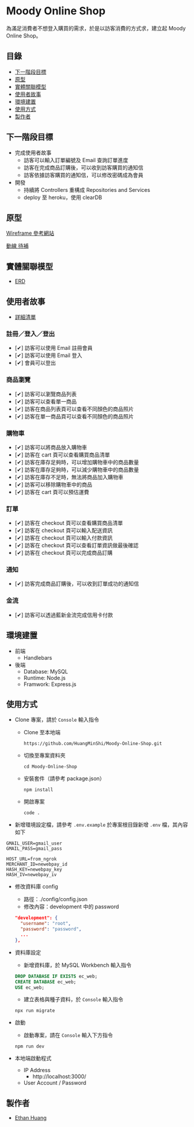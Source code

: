 # Moody Online Shop
為滿足消費者不想登入購買的需求，於是以訪客消費的方式求，建立起 Moody Online Shop。

## 目錄
- [下一階段目標](#下一階段目標)
- [原型](#原型)
- [實體關聯模型](#實體關聯模型)
- [使用者故事](#使用者故事)
- [環境建置](#環境建置)
- [使用方式](#使用方式)
- [製作者](#製作者)

## 下一階段目標
* 完成使用者故事
  * 訪客可以輸入訂單編號及 Email 查詢訂單進度
  * 訪客在完成商品訂購後，可以收到訪客購買的通知信
  * 訪客依據訪客購買的通知信，可以修改密碼成為會員
* 開發
  * 持續將 Controllers 重構成 Repositories and Services
  * deploy 至 heroku，使用 clearDB

## 原型
[Wireframe 參考網站](https://klf-shopping.com/burton/men/apparel-accessories/jackets-outerwear.html)

[動線 待補](#)

## 實體關聯模型
* [ERD](https://www.lucidchart.com/invitations/accept/5cb19c28-f028-41e9-a3db-5a12faa7d4b8)

## 使用者故事

* [詳細清單](https://docs.google.com/spreadsheets/d/17A2yMwOYG7XeAdrV8trydgnE32LchVNWxaAVCoWyoOw/edit?usp=sharing)

### 註冊／登入／登出
* [✔] 訪客可以使用 Email 註冊會員
* [✔] 訪客可以使用 Email 登入
* [✔] 會員可以登出

### 商品瀏覽
* [✔] 訪客可以瀏覽商品列表
* [✔] 訪客可以查看單一商品
* [✔] 訪客在商品列表頁可以查看不同顏色的商品照片
* [✔] 訪客在單一商品頁可以查看不同顏色的商品照片

### 購物車
* [✔] 訪客可以將商品放入購物車
* [✔] 訪客在 cart 頁可以查看購買商品清單
* [✔] 訪客在庫存足夠時，可以增加購物車中的商品數量
* [✔] 訪客在庫存足夠時，可以減少購物車中的商品數量
* [✔] 訪客在庫存不足時，無法將商品加入購物車
* [✔] 訪客可以移除購物車中的商品
* [✔] 訪客在 cart 頁可以預估運費

### 訂單
* [✔] 訪客在 checkout 頁可以查看購買商品清單
* [✔] 訪客在 checkout 頁可以輸入配送資訊
* [✔] 訪客在 checkout 頁可以輸入付款資訊
* [✔] 訪客在 checkout 頁可以查看訂單資訊做最後確認
* [✔] 訪客在 checkout 頁可以完成商品訂購

### 通知
* [✔] 訪客完成商品訂購後，可以收到訂單成功的通知信

### 金流
* [✔] 訪客可以透過藍新金流完成信用卡付款

## 環境建置
* 前端
  * Handlebars 
* 後端
  * Database: MySQL
  * Runtime: Node.js
  * Framwork: Express.js

## 使用方式
* Clone 專案，請於 `Console` 輸入指令
  * Clone 至本地端
    ```
    https://github.com/HuangMinShi/Moody-Online-Shop.git
    ```
  * 切換至專案資料夾
    ```
    cd Moody-Online-Shop
    ``` 
  * 安裝套件（請參考 package.json）
    ``` 
    npm install
    ``` 
  * 開啟專案
    ``` 
    code .
    ``` 
    
* 新增環境設定檔，請參考 `.env.example` 於專案根目錄新增 `.env` 檔，其內容如下 

```
GMAIL_USER=gmail_user
GMAIL_PASS=gmail_pass

HOST_URL=from_ngrok
MERCHANT_ID=newebpay_id
HASH_KEY=newebpay_key
HASH_IV=newebpay_iv
```

* 修改資料庫 config
  * 路徑：./config/config.json
  * 修改內容：development 中的 password

  ```json
  "development": {
    "username": "root",
    "password": "password",
    ...
  },
  ```


* 資料庫設定
  * 新增資料庫，於 MySQL Workbench 輸入指令
  ```SQL
  DROP DATABASE IF EXISTS ec_web;
  CREATE DATABASE ec_web;
  USE ec_web;
  ```

  * 建立表格與種子資料，於 `Console` 輸入指令
  ```
  npx run migrate
  ```

* 啟動
  * 啟動專案，請在 `Console` 輸入下方指令
  ```
  npm run dev
  ```

* 本地端啟動程式
  * IP Address
    * http://localhost:3000/
  * User Account / Password


## 製作者
* [Ethan Huang](https://github.com/HuangMinShi)